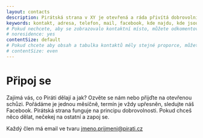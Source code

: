 ```yaml
---
layout: contacts
description: Pirátská strana v XY je otevřená a ráda přivítá dobrovolníky a odpoví na dotazy kritiků.
keywords: kontakt, adresa, telefon, mail, facebook, kde najdu, kde jsou
# Pokud nechcete, aby se zobrazovalo kontaktní místo, můžete odkomentovat následující řádek:
# noresidence: yes
contentSize: default
# Pokud chcete aby obsah a tabulka kontaktů měly stejné proporce, můžete použít:
# contentSize: even
---
```


<div class="o-section-header o-section-header--indented">
  <h1 class="t-h2-alt">Připoj se</h1>
</div>

Zajímá vás, co Piráti dělají a jak? Ozvěte se nám nebo přijďte na otevřenou schůzi. Pořádáme je jednou měsíčně, termín je vždy upřesněn, sledujte náš Facebook. Pirátská strana funguje na principu dobrovolnosti. Pokud chceš něco dělat, nečekej na ostatní a zapoj se.

Každý člen má email ve tvaru jmeno.prijmeni@pirati.cz
